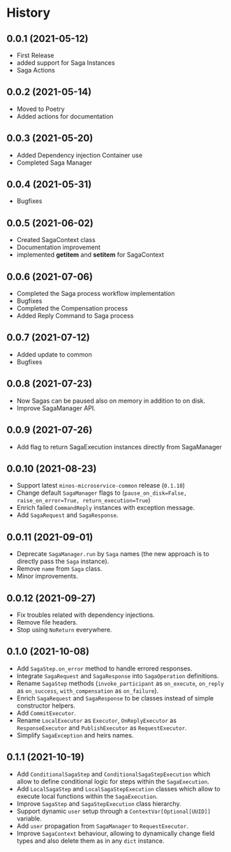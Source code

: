 History
=======

0.0.1 (2021-05-12)
------------------

* First Release
* added support for Saga Instances
* Saga Actions

0.0.2 (2021-05-14)
------------------

* Moved to Poetry
* Added actions for documentation

0.0.3 (2021-05-20)
------------------

* Added Dependency injection Container use
* Completed Saga Manager

0.0.4 (2021-05-31)
------------------

* Bugfixes

0.0.5 (2021-06-02)
------------------

* Created SagaContext class
* Documentation improvement
* implemented __getitem__ and __setitem__ for SagaContext

0.0.6 (2021-07-06)
------------------

* Completed the Saga process workflow implementation
* Bugfixes
* Completed the Compensation process
* Added Reply Command to Saga process

0.0.7 (2021-07-12)
------------------

* Added update to common
* Bugfixes

0.0.8 (2021-07-23)
------------------

* Now Sagas can be paused also on memory in addition to on disk.
* Improve SagaManager API.

0.0.9 (2021-07-26)
------------------

* Add flag to return SagaExecution instances directly from SagaManager

0.0.10 (2021-08-23)
------------------

* Support latest `minos-microservice-common` release (`0.1.10`)
* Change default `SagaManager` flags to (`pause_on_disk=False, raise_on_error=True, return_execution=True`)
* Enrich failed `CommandReply` instances with exception message.
* Add `SagaRequest` and `SagaResponse`.

0.0.11 (2021-09-01)
------------------

* Deprecate `SagaManager.run` by `Saga` names (the new approach is to directly pass the `Saga` instance).
* Remove `name` from `Saga` class.
* Minor improvements.

0.0.12 (2021-09-27)
------------------

* Fix troubles related with dependency injections.
* Remove file headers.
* Stop using `NoReturn` everywhere.

0.1.0 (2021-10-08)
------------------

* Add `SagaStep.on_error` method to handle errored responses.
* Integrate `SagaRequest` and `SagaResponse` into `SagaOperation` definitions.
* Rename `SagaStep` methods (`invoke_participant` as `on_execute`, `on_reply` as `on_success`, `with_compensation` as `on_failure`).
* Enrich `SagaRequest` and `SagaResponse` to be classes instead of simple constructor helpers.
* Add `CommitExecutor`.
* Rename `LocalExecutor` as `Executor`, `OnReplyExecutor` as `ResponseExecutor` and `PublishExecutor` as `RequestExecutor`.
* Simplify `SagaException` and heirs names.

0.1.1 (2021-10-19)
------------------

* Add `ConditionalSagaStep` and `ConditionalSagaStepExecution` which allow to define conditional logic for steps within the `SagaExecution`.
* Add `LocalSagaStep` and `LocalSagaStepExecution` classes which allow to execute local functions within the `SagaExecution`.
* Improve `SagaStep` and `SagaStepExecution` class hierarchy.
* Support dynamic `user` setup through a `ContextVar[Optional[UUID]]` variable.
* Add `user` propagation from `SagaManager` to `RequestExecutor`.
* Improve `SagaContext` behaviour, allowing to dynamically change field types and also delete them as in any `dict` instance.
